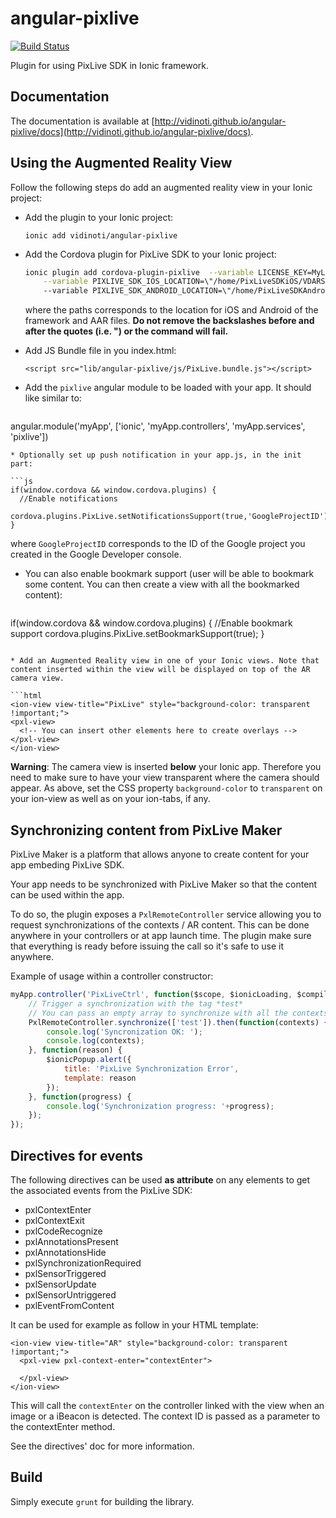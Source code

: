 # angular-pixlive
[![Build Status](https://travis-ci.org/vidinoti/angular-pixlive.svg?branch=master)](https://travis-ci.org/vidinoti/angular-pixlive)

Plugin for using PixLive SDK in Ionic framework.

## Documentation

The documentation is available at [http://vidinoti.github.io/angular-pixlive/docs](http://vidinoti.github.io/angular-pixlive/docs).

## Using the Augmented Reality View

Follow the following steps do add an augmented reality view in your Ionic project:

* Add the plugin to your Ionic project: 
  
  `ionic add vidinoti/angular-pixlive`
* Add the Cordova plugin for PixLive SDK to your Ionic project:

  ```bash
  ionic plugin add cordova-plugin-pixlive  --variable LICENSE_KEY=MyLicenseKey \
      --variable PIXLIVE_SDK_IOS_LOCATION=\"/home/PixLiveSDKiOS/VDARSDK.framework\"
      --variable PIXLIVE_SDK_ANDROID_LOCATION=\"/home/PixLiveSDKAndroid/vdarsdk-release.aar\"
  ```
  
  where the paths corresponds to the location for iOS and Android of the framework and AAR files. **Do not remove the backslashes before and after the quotes (i.e. \") or the command will fail.**

* Add JS Bundle file in you index.html: 
  
  `<script src="lib/angular-pixlive/js/PixLive.bundle.js"></script>` 
* Add the `pixlive` angular module to be loaded with your app. It should like similar to:
  
  ```js
angular.module('myApp', ['ionic', 'myApp.controllers', 'myApp.services', 'pixlive'])
  ```
* Optionally set up push notification in your app.js, in the init part: 

  ```js
if(window.cordova && window.cordova.plugins) {
    //Enable notifications
    cordova.plugins.PixLive.setNotificationsSupport(true,'GoogleProjectID');
}
  ```
  
  where `GoogleProjectID` corresponds to the ID of the Google project you created in the Google Developer console.

* You can also enable bookmark support (user will be able to bookmark some content. You can then create a view with all the bookmarked content): 

  ```js
if(window.cordova && window.cordova.plugins) {
    //Enable bookmark support
    cordova.plugins.PixLive.setBookmarkSupport(true);
}
  ```

* Add an Augmented Reality view in one of your Ionic views. Note that content inserted within the view will be displayed on top of the AR camera view.
  
  ```html
<ion-view view-title="PixLive" style="background-color: transparent !important;">
  <pxl-view>
    <!-- You can insert other elements here to create overlays -->
  </pxl-view>
</ion-view>
  ```

  **Warning**: The camera view is inserted **below** your Ionic app. Therefore you need to make sure to have your view transparent where the camera should appear. As above, set the CSS property `background-color` to `transparent` on your ion-view as well as on your ion-tabs, if any.

## Synchronizing content from PixLive Maker

PixLive Maker is a platform that allows anyone to create content for your app embeding PixLive SDK.

Your app needs to be synchronized with PixLive Maker so that the content can be used within the app.

To do so, the plugin exposes a `PxlRemoteController` service allowing you to request synchronizations of the contexts / AR content. This can be done anywhere in your controllers or at app launch time. The plugin make sure that everything is ready before issuing the call so it's safe to use it anywhere.

Example of usage within a controller constructor:

```js
myApp.controller('PixLiveCtrl', function($scope, $ionicLoading, $compile, PxlRemoteController, $ionicPopup) {
    // Trigger a synchronization with the tag *test*
    // You can pass an empty array to synchronize with all the contexts.
    PxlRemoteController.synchronize(['test']).then(function(contexts) {
        console.log('Syncronization OK: ');
        console.log(contexts);
    }, function(reason) {
        $ionicPopup.alert({
            title: 'PixLive Synchronization Error',
            template: reason
        });
    }, function(progress) {
        console.log('Synchronization progress: '+progress);
    });
});
```

## Directives for events

The following directives can be used **as attribute** on any elements to get the associated events from the PixLive SDK:

* pxlContextEnter
* pxlContextExit
* pxlCodeRecognize
* pxlAnnotationsPresent
* pxlAnnotationsHide
* pxlSynchronizationRequired
* pxlSensorTriggered
* pxlSensorUpdate
* pxlSensorUntriggered
* pxlEventFromContent

It can be used for example as follow in your HTML template:

```
<ion-view view-title="AR" style="background-color: transparent !important;">
  <pxl-view pxl-context-enter="contextEnter">
    
  </pxl-view>
</ion-view>
```

This will call the `contextEnter` on the controller linked with the view when an image or a iBeacon is detected. The context ID is passed as a parameter to the contextEnter method.

See the directives' doc for more information.

## Build

Simply execute `grunt` for building the library.

